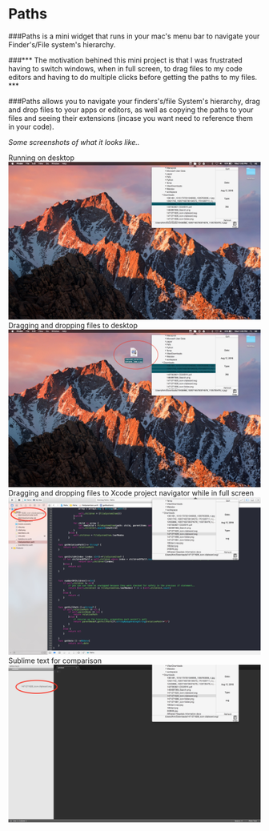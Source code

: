 # Paths
###Paths is a mini widget that runs in your mac's menu bar to navigate your Finder's/File system's hierarchy. 

###\*\*\* The motivation behined this mini project is that I was frustrated having to switch windows, when in full screen, to drag files to my code editors and having to do multiple clicks before getting the paths to my files. \*\*\*

###Paths allows you to navigate your finders's/file System's hierarchy, drag and drop files to your apps or editors, as well as copying the paths to your files and seeing their extensions (incase you want need to reference them in your code).  


*Some screenshots of what it looks like..*

Running on desktop 
<img src="Screenshots/1.jpg">
Dragging and dropping files to desktop 
<img src="Screenshots/2.jpg">
Dragging and dropping files to Xcode project navigator while in full screen
<img src="Screenshots/3.jpg">
Sublime text for comparison 
<img src="Screenshots/4.jpg">

